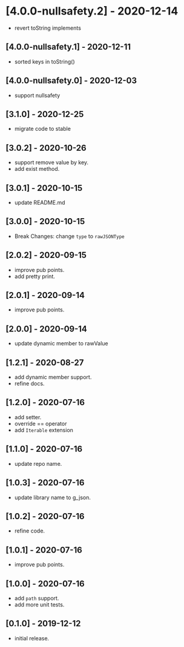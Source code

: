 # [4.0.0-nullsafety.2] - 2020-12-14

* revert toString implements

## [4.0.0-nullsafety.1] - 2020-12-11

* sorted keys in toString()

## [4.0.0-nullsafety.0] - 2020-12-03

* support nullsafety

## [3.1.0] - 2020-12-25

* migrate code to stable

## [3.0.2] - 2020-10-26

* support remove value by key.
* add exist method.

## [3.0.1] - 2020-10-15

* update README.md

## [3.0.0] - 2020-10-15

* Break Changes: change `type` to `rawJSONType`

## [2.0.2] - 2020-09-15

* improve pub points.
* add pretty print.

## [2.0.1] - 2020-09-14

* improve pub points.

## [2.0.0] - 2020-09-14

* update dynamic member to rawValue

## [1.2.1] - 2020-08-27

* add dynamic member support.
* refine docs.

## [1.2.0] - 2020-07-16

* add setter.
* override == operator
* add `Iterable` extension

## [1.1.0] - 2020-07-16

* update repo name.

## [1.0.3] - 2020-07-16

* update library name to g_json.

## [1.0.2] - 2020-07-16

* refine code.

## [1.0.1] - 2020-07-16

* improve pub points.

## [1.0.0] - 2020-07-16

* add `path` support.
* add more unit tests.

## [0.1.0] - 2019-12-12

* initial release.
